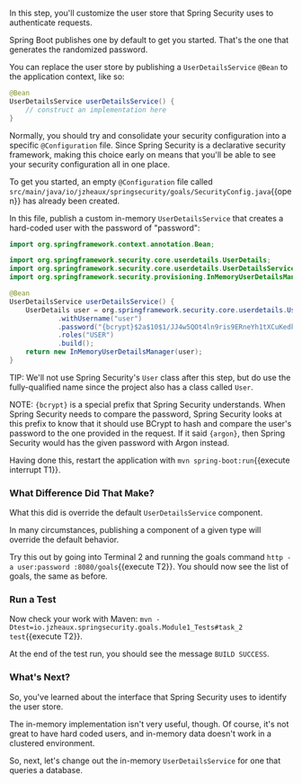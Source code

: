 In this step, you'll customize the user store that Spring Security uses to authenticate requests.

Spring Boot publishes one by default to get you started. That's the one that generates the randomized password.

You can replace the user store by publishing a `UserDetailsService` `@Bean` to the application context, like so:

```java
@Bean
UserDetailsService userDetailsService() {
    // construct an implementation here
}
```

Normally, you should try and consolidate your security configuration into a specific `@Configuration` file.
Since Spring Security is a declarative security framework, making this choice early on means that you'll be able to see your security configuration all in one place.

To get you started, an empty `@Configuration` file called `src/main/java/io/jzheaux/springsecurity/goals/SecurityConfig.java`{{open}} has already been created. 

In this file, publish a custom in-memory `UserDetailsService` that creates a hard-coded user with the password of "password":

```java
import org.springframework.context.annotation.Bean;

import org.springframework.security.core.userdetails.UserDetails;
import org.springframework.security.core.userdetails.UserDetailsService;
import org.springframework.security.provisioning.InMemoryUserDetailsManager;

@Bean
UserDetailsService userDetailsService() {
    UserDetails user = org.springframework.security.core.userdetails.User
            .withUsername("user")
            .password("{bcrypt}$2a$10$1/JJ4w5QOt4ln9ris9ERneYh1tXCuKedk/fjStcJlWGZvTDAha5AG")
            .roles("USER")
            .build();
    return new InMemoryUserDetailsManager(user);
}
```

TIP: We'll not use Spring Security's `User` class after this step, but do use the fully-qualified name since the project also has a class called `User`.

NOTE: `{bcrypt}` is a special prefix that Spring Security understands. When Spring Security needs to compare the password, Spring Security looks at this prefix to know that it should use BCrypt to hash and compare the user's password to the one provided in the request. If it said `{argon}`, then Spring Security would has the given password with Argon instead.

Having done this, restart the application with `mvn spring-boot:run`{{execute interrupt T1}}.

### What Difference Did That Make?

What this did is override the default `UserDetailsService` component.

In many circumstances, publishing a component of a given type will override the default behavior.

Try this out by going into Terminal 2 and running the goals command `http -a user:password :8080/goals`{{execute T2}}.
You should now see the list of goals, the same as before.

### Run a Test

Now check your work with Maven: `mvn -Dtest=io.jzheaux.springsecurity.goals.Module1_Tests#task_2 test`{{execute T2}}.

At the end of the test run, you should see the message `BUILD SUCCESS`.

### What's Next?

So, you've learned about the interface that Spring Security uses to identify the user store.

The in-memory implementation isn't very useful, though.
Of course, it's not great to have hard coded users, and in-memory data doesn't work in a clustered environment.

So, next, let's change out the in-memory `UserDetailsService` for one that queries a database.
